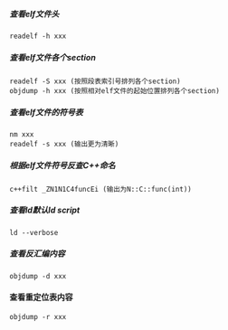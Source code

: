 ##### 查看elf文件头
```console
readelf -h xxx
```

##### 查看elf文件各个section
```console
readelf -S xxx (按照段表索引号排列各个section)
objdump -h xxx (按照相对elf文件的起始位置排列各个section)
```

##### 查看elf文件的符号表
```console
nm xxx
readelf -s xxx (输出更为清晰)
```

##### 根据elf文件符号反查C++命名
```console
c++filt _ZN1N1C4funcEi (输出为N::C::func(int)) 
```

##### 查看ld默认ld script
```console
ld --verbose
```

##### 查看反汇编内容
```console
objdump -d xxx
```

#### 查看重定位表内容
```console
objdump -r xxx
```

